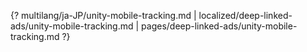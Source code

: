 {? multilang/ja-JP/unity-mobile-tracking.md | localized/deep-linked-ads/unity-mobile-tracking.md | pages/deep-linked-ads/unity-mobile-tracking.md ?}
